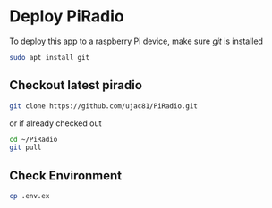 # Deploy PiRadio

To deploy this app to a raspberry Pi device, make sure *git* is installed
```bash
sudo apt install git
```

## Checkout latest piradio
```bash
git clone https://github.com/ujac81/PiRadio.git
```
or if already checked out
```bash
cd ~/PiRadio
git pull
```


## Check Environment
```bash
cp .env.ex
